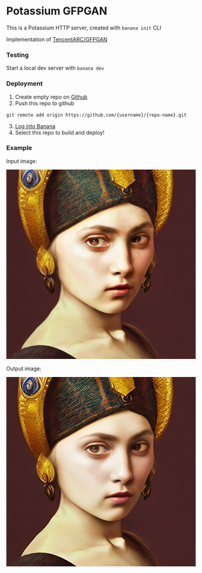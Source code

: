 # Potassium GFPGAN

This is a Potassium HTTP server, created with `banana init` CLI

Implementation of [TencentARC/GFPGAN](https://github.com/TencentARC/GFPGAN)

### Testing

Start a local dev server with `banana dev`

### Deployment

1. Create empty repo on [Github](https://github.com)
2. Push this repo to github

```
git remote add origin https://github.com/{username}/{repo-name}.git
```

3. [Log into Banana](https://app.banana.dev/onboard)
4. Select this repo to build and deploy!

### Example

Input image:

![alt text](demo.jpg)

Output image:

![alt text](output.png)
